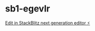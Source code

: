 # sb1-egevlr

[Edit in StackBlitz next generation editor ⚡️](https://stackblitz.com/~/github.com/lewto/sb1-egevlr)